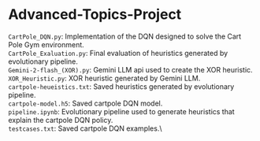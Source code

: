 # Advanced-Topics-Project
`CartPole_DQN.py`: Implementation of the DQN designed to solve the Cart Pole Gym environment.\
`CartPole_Exaluation.py`: Final evaluation of heuristics generated by evolutionary pipeline.\
`Gemini-2-flash_(XOR).py`: Gemini LLM api used to create the XOR heuristic.\
`XOR_Heuristic.py`: XOR heuristic generated by Gemini LLM.\
`cartpole-heueistics.txt`: Saved heuristics generated by evolutionary pipeline.\
`cartpole-model.h5`: Saved cartpole DQN model.\
`pipeline.ipynb`: Evolutionary pipeline used to generate heuristics that explain the cartpole DQN policy.\
`testcases.txt`: Saved cartpole DQN examples.\
